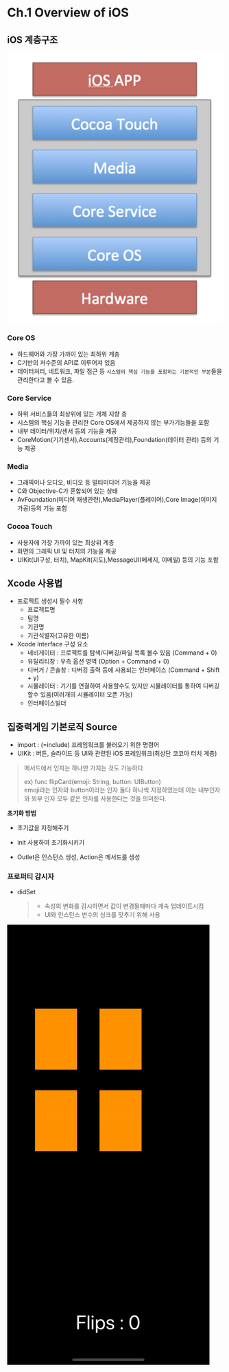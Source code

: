 # Ch.1 Overview of iOS

## iOS 계층구조
![계층구조](/Lecture/01_Overview_of_iOS/images/1.png)

### Core OS
- 하드웨어와 가장 가까이 있는 최하위 계층
- C기반의 저수준의 API로 이루어져 있음
- 데이터처리, 네트워크, 파일 접근 등 ```시스템의 핵심 기능을 포함하는 기본적인 부분```들을 관리한다고 볼 수 있음.

### Core Service
- 하위 서비스들의 최상위에 있는 개체 지향 층
- 시스템의 핵심 기능을 관리한 Core OS에서 제공하지 않는 부가기능들을 포함
- 내부 데이터/위치/센서 등의 기능을 제공
- CoreMotion(기기센서),Accounts(계정관리),Foundation(데이터 관리) 등의 기능 제공

### Media
- 그래픽이나 오디오, 비디오 등 멀티미디어 기능을 제공
- C와 Objective-C가 혼합되어 있는 상태
- AvFoundation(미디어 재생관련),MediaPlayer(플레이어),Core Image(이미지 가공)등의 기능 포함

### Cocoa Touch
- 사용자에 가장 가까이 있는 최상위 계층
- 화면의 그래픽 UI 및 터치의 기능을 제공
- UIKit(UI구성, 터치), MapKit(지도),MessageUI(메세지, 이메일) 등의 기능 포함

## Xcode 사용법
- 프로젝트 생성시 필수 사항
    - 프로젝트명
    - 팀명
    - 기관명
    - 기관식별자(고유한 이름)
- Xcode Interface 구성 요소
    - 네비게이터 : 프로젝트를 탐색/디버깅/파일 목록 볼수 있음 (Command + 0)
    - 유틸리티창 : 우측 옵션 영역 (Option + Command + 0)
    - 디버거 / 콘솔창 : 디버깅 출력 등에 사용되는 인터페이스 (Command + Shift + y)
    - 시뮬레이터 : 기기를 연결하여 사용할수도 있지만 시뮬레이터를 통하여 디버깅 할수 있음(여러개의 시뮬레이터 오픈 가능)
    - 인터페이스빌더

## 집중력게임 기본로직 Source

- import :  (=include) 프레임워크를 불러오기 위한 명령어
- UIKit : 버튼, 슬라이드 등 UI와 관련된 iOS 프레임워크(최상단 코코아 터치 계층)

> 메서드에서 인자는 하나만 가지는 것도 가능하다
>
> ex) func flipCard(emoji: String, button: UIButton)<br>
> emoji라는 인자와 button이라는 인자 둘다 하나씩 지정하였는데 이는 내부인자와 외부 인자 모두 같은 인자를 사용한다는 것을 의미한다.

**초기화 방법**
- 초기값을 지정해주기
- init 사용하여 초기화시키기

- Outlet은 인스턴스 생성, Action은 메서드를 생성

### 프로퍼티 감시자
- didSet
    > - 속성의 변화를 감시하면서 값이 변경될때마다 계속 업데이트시킴
    > - UI와 인스턴스 변수의 싱크를 맞추기 위해 사용


![결과 화면](/Lecture/01_Overview_of_iOS/images/3.gif)